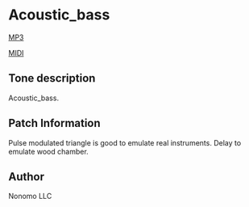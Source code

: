 # Acoustic_bass

[MP3](acoustic_bass.mp3)

[MIDI](acoustic_bass.mid)

## Tone description

Acoustic_bass.

## Patch Information

Pulse modulated triangle is good to emulate real instruments. Delay to emulate wood chamber.

## Author

Nonomo LLC